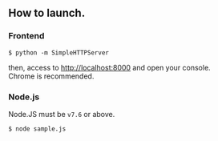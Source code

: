 
## How to launch.
### Frontend
```
$ python -m SimpleHTTPServer
```
then, access to [http://localhost:8000](http://localhost:8000) and open your console.  
Chrome is recommended.

### Node.js
Node.JS must be `v7.6` or above.  
```
$ node sample.js
```
